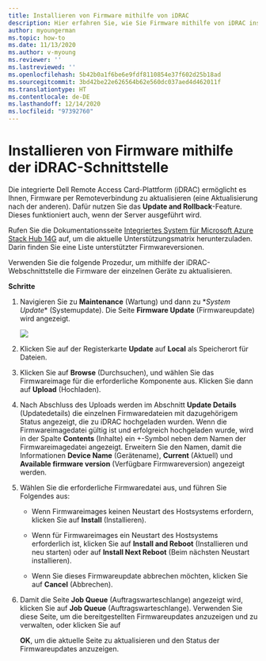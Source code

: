 ```yaml
---
title: Installieren von Firmware mithilfe von iDRAC
description: Hier erfahren Sie, wie Sie Firmware mithilfe von iDRAC installieren.
author: myoungerman
ms.topic: how-to
ms.date: 11/13/2020
ms.author: v-myoung
ms.reviewer: ''
ms.lastreviewed: ''
ms.openlocfilehash: 5b42b0a1f6be6e9fdf8110854e37f602d25b18ad
ms.sourcegitcommit: 3bd42be22e626564b62e560dc037aed4d462011f
ms.translationtype: HT
ms.contentlocale: de-DE
ms.lasthandoff: 12/14/2020
ms.locfileid: "97392760"
---
```

# <a name="installing-firmware-using-the-idrac-interface"></a>Installieren von Firmware mithilfe der iDRAC-Schnittstelle

Die integrierte Dell Remote Access Card-Plattform (iDRAC) ermöglicht es Ihnen, Firmware per Remoteverbindung zu aktualisieren (eine Aktualisierung nach der anderen). Dafür nutzen Sie das **Update and Rollback**-Feature. Dieses funktioniert auch, wenn der Server ausgeführt wird.

Rufen Sie die Dokumentationsseite [Integriertes System für Microsoft Azure Stack Hub 14G](https://www.dell.com/support/home/product-support/product/cloud-for-microsoft-azure-stack14g/docs) auf, um die aktuelle Unterstützungsmatrix herunterzuladen. Darin finden Sie eine Liste unterstützter Firmwareversionen.

Verwenden Sie die folgende Prozedur, um mithilfe der iDRAC-Webschnittstelle die Firmware der einzelnen Geräte zu aktualisieren.

**Schritte**

1.  Navigieren Sie zu **Maintenance** (Wartung) und dann zu \**System Update** (Systemupdate). Die Seite **Firmware Update** (Firmwareupdate) wird angezeigt.

    ![](media/image-85.png)

2.  Klicken Sie auf der Registerkarte **Update** auf **Local** als Speicherort für Dateien.

3.  Klicken Sie auf **Browse** (Durchsuchen), und wählen Sie das Firmwareimage für die erforderliche Komponente aus. Klicken Sie dann auf **Upload** (Hochladen).

4.  Nach Abschluss des Uploads werden im Abschnitt **Update Details** (Updatedetails) die einzelnen Firmwaredateien mit dazugehörigem Status angezeigt, die zu iDRAC hochgeladen wurden. Wenn die Firmwareimagedatei gültig ist und erfolgreich hochgeladen wurde, wird in der Spalte **Contents** (Inhalte) ein +-Symbol neben dem Namen der Firmwareimagedatei angezeigt. Erweitern Sie den Namen, damit die Informationen **Device Name** (Gerätename), **Current** (Aktuell) und **Available firmware version** (Verfügbare Firmwareversion) angezeigt werden.

5.  Wählen Sie die erforderliche Firmwaredatei aus, und führen Sie Folgendes aus:

    -   Wenn Firmwareimages keinen Neustart des Hostsystems erfordern, klicken Sie auf **Install** (Installieren).

    -   Wenn für Firmwareimages ein Neustart des Hostsystems erforderlich ist, klicken Sie auf **Install and Reboot** (Installieren und neu starten) oder auf **Install Next Reboot** (Beim nächsten Neustart installieren).

    -   Wenn Sie dieses Firmwareupdate abbrechen möchten, klicken Sie auf **Cancel** (Abbrechen).

6.  Damit die Seite **Job Queue** (Auftragswarteschlange) angezeigt wird, klicken Sie auf **Job Queue** (Auftragswarteschlange). Verwenden Sie diese Seite, um die bereitgestellten Firmwareupdates anzuzeigen und zu verwalten, oder klicken Sie auf

    **OK**, um die aktuelle Seite zu aktualisieren und den Status der Firmwareupdates anzuzeigen.
    

